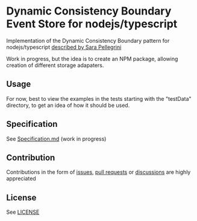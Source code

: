 # Dynamic Consistency Boundary Event Store for nodejs/typescript

Implementation of the Dynamic Consistency Boundary pattern for nodejs/typescript [described by Sara Pellegrini](https://sara.event-thinking.io/2023/04/kill-aggregate-chapter-1-I-am-here-to-kill-the-aggregate.html)

Work in progress, but the idea is to create an NPM package, allowing creation of different storage adapaters.

## Usage
For now, best to view the examples in the tests starting with the "testData" directory, to get an idea of how it should be used.

## Specification

See [Specification.md](https://hackmd.io/@MO2N35ijRmqCDeo2uyGFNQ/By581Oz53) (work in progress)

## Contribution

Contributions in the form of [issues](https://github.com/sennentech/dcb-event-store/issues), [pull requests](https://github.com/sennentech/dcb-event-store/pulls) or [discussions](https://github.com/sennentech/dcb-event-store/discussions) are highly appreciated

## License

See [LICENSE](./LICENSE.md)
